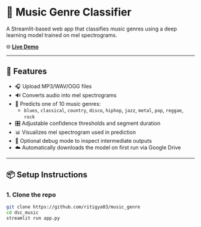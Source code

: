 # 🎵 Music Genre Classifier

A Streamlit-based web app that classifies music genres using a deep learning model trained on mel spectrograms.

🌐 **[Live Demo](https://musicgenre-zm2vlwg4wd3taaymeqhfk2.streamlit.app/)**  


---

## 🚀 Features

- 🎧 Upload MP3/WAV/OGG files
- 🔊 Converts audio into mel spectrograms
- 🧠 Predicts one of 10 music genres:
  - `blues`, `classical`, `country`, `disco`, `hiphop`, `jazz`, `metal`, `pop`, `reggae`, `rock`
- 🎛️ Adjustable confidence thresholds and segment duration
- 📊 Visualizes mel spectrogram used in prediction
- 🐛 Optional debug mode to inspect intermediate outputs
- ☁️ Automatically downloads the model on first run via Google Drive

---

## 📦 Setup Instructions

### 1. Clone the repo

```bash
git clone https://github.com/ritigya03/music_genre
cd dsc_music
streamlit run app.py